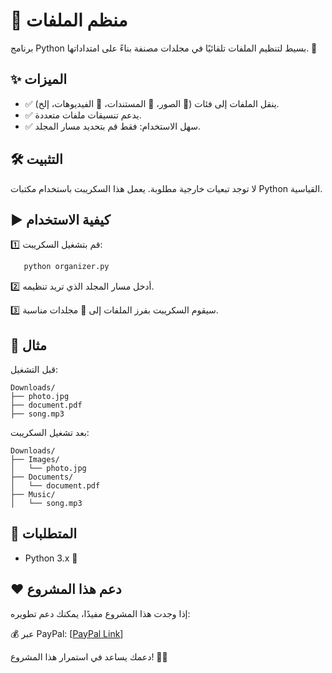 # 📂 منظم الملفات

برنامج Python بسيط لتنظيم الملفات تلقائيًا في مجلدات مصنفة بناءً على امتداداتها. 🚀

## ✨ الميزات
- ✅ ينقل الملفات إلى فئات (📸 الصور، 📄 المستندات، 🎥 الفيديوهات، إلخ).
- ✅ يدعم تنسيقات ملفات متعددة.
- ✅ سهل الاستخدام: فقط قم بتحديد مسار المجلد.

## 🛠 التثبيت
لا توجد تبعيات خارجية مطلوبة. يعمل هذا السكريبت باستخدام مكتبات Python القياسية.

## ▶️ كيفية الاستخدام
1️⃣ قم بتشغيل السكريبت:
``` bash
   python organizer.py
```
2️⃣ أدخل مسار المجلد الذي تريد تنظيمه.

3️⃣ سيقوم السكريبت بفرز الملفات إلى 📂 مجلدات مناسبة.

## 📌 مثال
قبل التشغيل:
```
Downloads/
├── photo.jpg
├── document.pdf
├── song.mp3
```

بعد تشغيل السكريبت:
```
Downloads/
├── Images/
│   └── photo.jpg
├── Documents/
│   └── document.pdf
├── Music/
│   └── song.mp3
```
## 🔧 المتطلبات
- Python 3.x 🐍 
## ❤️ دعم هذا المشروع
إذا وجدت هذا المشروع مفيدًا، يمكنك دعم تطويره:

💰 عبر PayPal: [[PayPal Link](https://www.paypal.com/ncp/payment/KC9EETJDVZQHG)]

دعمك يساعد في استمرار هذا المشروع! 🚀🔥
